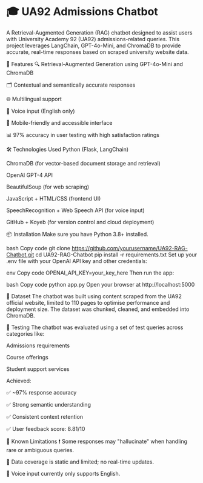 # 🎓 UA92 Admissions Chatbot
A Retrieval-Augmented Generation (RAG) chatbot designed to assist users with University Academy 92 (UA92) admissions-related queries. This project leverages LangChain, GPT-4o-Mini, and ChromaDB to provide accurate, real-time responses based on scraped university website data.

🚀 Features
🔍 Retrieval-Augmented Generation using GPT-4o-Mini and ChromaDB

🗂️ Contextual and semantically accurate responses

🌐 Multilingual support

🎤 Voice input (English only)

📱 Mobile-friendly and accessible interface

📊 97% accuracy in user testing with high satisfaction ratings

🛠 Technologies Used
Python (Flask, LangChain)

ChromaDB (for vector-based document storage and retrieval)

OpenAI GPT-4 API

BeautifulSoup (for web scraping)

JavaScript + HTML/CSS (frontend UI)

SpeechRecognition + Web Speech API (for voice input)

GitHub + Koyeb (for version control and cloud deployment)

📦 Installation
Make sure you have Python 3.8+ installed.

bash
Copy code
git clone https://github.com/yourusername/UA92-RAG-Chatbot.git
cd UA92-RAG-Chatbot
pip install -r requirements.txt
Set up your .env file with your OpenAI API key and other credentials:

env
Copy code
OPENAI_API_KEY=your_key_here
Then run the app:

bash
Copy code
python app.py
Open your browser at http://localhost:5000

📄 Dataset
The chatbot was built using content scraped from the UA92 official website, limited to 110 pages to optimise performance and deployment size. The dataset was chunked, cleaned, and embedded into ChromaDB.

🧪 Testing
The chatbot was evaluated using a set of test queries across categories like:

Admissions requirements

Course offerings

Student support services

Achieved:

✅ ~97% response accuracy

✅ Strong semantic understanding

✅ Consistent context retention

✅ User feedback score: 8.81/10

🧠 Known Limitations
❗ Some responses may "hallucinate" when handling rare or ambiguous queries.

📄 Data coverage is static and limited; no real-time updates.

🎤 Voice input currently only supports English.
